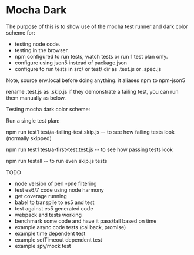 # Mocha Dark

The purpose of this is to show use of the mocha test runner and dark color scheme for:

* testing node code.
* testing in the browser.
* npm configured to run tests, watch tests or run 1 test plan only.
* configure using json5 instead of package.json
* configure to run tests in src/ or test/ dir as .test.js or .spec.js

Note, source env.local before doing anything. it aliases npm to npm-json5

rename .test.js as .skip.js if they demonstrate a failing test, you can run them manually as below.

Testing mocha dark color scheme:

Run a single test plan:

npm run test1 test/a-failing-test.skip.js
  -- to see how failing tests look (normally skipped)

npm run test1 test/a-first-test.test.js
  -- to see how passing tests look


npm run testall
  -- to run even skip.js tests


TODO

* node version of perl -pne filtering
* test es6/7 code using node harmony
* get coverage running
* babel to transpile to es5 and test
* test against es5 generated code
* webpack and tests working
* benchmark some code and have it pass/fail based on time
* example async code tests (callback, promise)
* example time dependent test
* example setTimeout dependent test
* example spy/mock test
